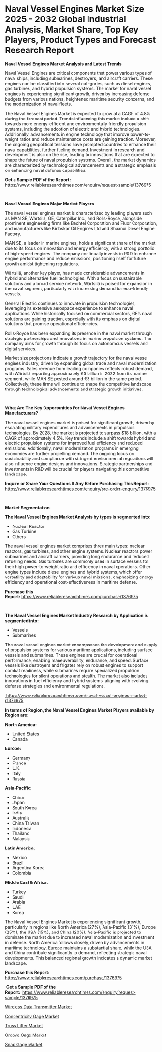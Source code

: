 <p><h1>Naval Vessel Engines Market Size 2025 - 2032 Global Industrial Analysis, Market Share, Top Key Players, Product Types and Forecast Research Report</h1></p><p><strong>Naval Vessel Engines Market Analysis and Latest Trends</strong></p>
<p><p>Naval Vessel Engines are critical components that power various types of naval ships, including submarines, destroyers, and aircraft carriers. These engines can be classified into several categories, such as diesel engines, gas turbines, and hybrid propulsion systems. The market for naval vessel engines is experiencing significant growth, driven by increasing defense budgets from various nations, heightened maritime security concerns, and the modernization of naval fleets.</p><p>The Naval Vessel Engines Market is expected to grow at a CAGR of 4.8% during the forecast period. Trends influencing this market include a shift towards more energy-efficient and environmentally friendly propulsion systems, including the adoption of electric and hybrid technologies. Additionally, advancements in engine technology that improve power-to-weight ratios and reduce maintenance costs are gaining traction. Moreover, the ongoing geopolitical tensions have prompted countries to enhance their naval capabilities, further fueling demand. Investment in research and development is also on the rise, leading to innovations that are expected to shape the future of naval propulsion systems. Overall, the market dynamics are characterized by technological advancements and a strategic emphasis on enhancing naval defense capabilities.</p></p>
<p><strong>Get a Sample PDF of the Report:&nbsp;</strong> <a href="https://www.reliableresearchtimes.com/enquiry/request-sample/1376975?utm_campaign=3444&utm_medium=2&utm_source=Github&utm_content=ia&utm_term=28032025&utm_id=naval-vessel-engines">https://www.reliableresearchtimes.com/enquiry/request-sample/1376975</a></p>
<p>&nbsp;</p>
<p><strong>Naval Vessel Engines Major Market Players</strong></p>
<p><p>The naval vessel engines market is characterized by leading players such as MAN SE, Wärtsilä, GE, Caterpillar Inc., and Rolls-Royce, alongside prominent engineering firms like Bechtel Corporation and Fluor Corporation, and manufacturers like Kirloskar Oil Engines Ltd and Shaanxi Diesel Engine Factory. </p><p>MAN SE, a leader in marine engines, holds a significant share of the market due to its focus on innovation and energy efficiency, with a strong portfolio of high-speed engines. The company continually invests in R&D to enhance engine performance and reduce emissions, positioning itself for future growth amidst tightening regulations.</p><p>Wärtsilä, another key player, has made considerable advancements in hybrid and alternative fuel technologies. With a focus on sustainable solutions and a broad service network, Wärtsilä is poised for expansion in the naval segment, particularly with increasing demand for eco-friendly vessels.</p><p>General Electric continues to innovate in propulsion technologies, leveraging its extensive aerospace experience to enhance naval applications. While historically focused on commercial sectors, GE’s naval solutions are gaining traction, especially with its emphasis on digital solutions that promise operational efficiencies.</p><p>Rolls-Royce has been expanding its presence in the naval market through strategic partnerships and innovations in marine propulsion systems. The company aims for growth through its focus on autonomous vessels and digital services.</p><p>Market size projections indicate a growth trajectory for the naval vessel engines industry, driven by expanding global trade and naval modernization programs. Sales revenue from leading companies reflects robust demand, with Wärtsilä reporting approximately €5 billion in 2022 from its marine segment, while MAN SE posted around €3 billion in the same period. Collectively, these firms will continue to shape the competitive landscape through technological advancements and strategic growth initiatives.</p></p>
<p>&nbsp;</p>
<p><strong>What Are The Key Opportunities For Naval Vessel Engines Manufacturers?</strong></p>
<p><p>The naval vessel engines market is poised for significant growth, driven by escalating military expenditures and advancements in propulsion technologies. By 2028, the market is projected to surpass $18 billion, with a CAGR of approximately 4.5%. Key trends include a shift towards hybrid and electric propulsion systems for improved fuel efficiency and reduced emissions. Additionally, naval modernization programs in emerging economies are further propelling demand. The ongoing focus on sustainability and compliance with stringent environmental regulations will also influence engine designs and innovations. Strategic partnerships and investments in R&D will be crucial for players navigating this competitive landscape.</p></p>
<p><strong>Inquire or Share Your Questions If Any Before Purchasing This Report:</strong> <a href="https://www.reliableresearchtimes.com/enquiry/pre-order-enquiry/1376975?utm_campaign=3444&utm_medium=2&utm_source=Github&utm_content=ia&utm_term=28032025&utm_id=naval-vessel-engines">https://www.reliableresearchtimes.com/enquiry/pre-order-enquiry/1376975</a></p>
<p>&nbsp;</p>
<p><strong>Market Segmentation</strong></p>
<p><strong>The Naval Vessel Engines Market Analysis by types is segmented into:</strong></p>
<p><ul><li>Nuclear Reactor</li><li>Gas Turbine</li><li>Others</li></ul></p>
<p><p>The naval vessel engines market comprises three main types: nuclear reactors, gas turbines, and other engine systems. Nuclear reactors power submarines and aircraft carriers, providing long endurance and reduced refueling needs. Gas turbines are commonly used in surface vessels for their high power-to-weight ratio and efficiency in naval operations. Other engine types include diesel engines and hybrid systems, which offer versatility and adaptability for various naval missions, emphasizing energy efficiency and operational cost-effectiveness in maritime defense.</p></p>
<p><strong>Purchase this Report:&nbsp;</strong><a href="https://www.reliableresearchtimes.com/purchase/1376975?utm_campaign=3444&utm_medium=2&utm_source=Github&utm_content=ia&utm_term=28032025&utm_id=naval-vessel-engines">https://www.reliableresearchtimes.com/purchase/1376975</a></p>
<p>&nbsp;</p>
<p><strong>The Naval Vessel Engines Market Industry Research by Application is segmented into:</strong></p>
<p><ul><li>Vessels</li><li>Submarines</li></ul></p>
<p><p>The naval vessel engines market encompasses the development and supply of propulsion systems for various maritime applications, including surface vessels and submarines. These engines are crucial for operational performance, enabling maneuverability, endurance, and speed. Surface vessels like destroyers and frigates rely on robust engines to support combat readiness, while submarines require specialized propulsion technologies for silent operations and stealth. The market also includes innovations in fuel efficiency and hybrid systems, aligning with evolving defense strategies and environmental regulations.</p></p>
<p><a href="https://www.reliableresearchtimes.com/naval-vessel-engines-market-r1376975?utm_campaign=3444&utm_medium=2&utm_source=Github&utm_content=ia&utm_term=28032025&utm_id=naval-vessel-engines">&nbsp;https://www.reliableresearchtimes.com/naval-vessel-engines-market-r1376975</a></p>
<p><strong>In terms of Region, the Naval Vessel Engines Market Players available by Region are:</strong></p>
<p>
    <p> <strong> North America: </strong>
        <ul>
            <li>United States</li>
            <li>Canada</li>
        </ul>
        </p> 
    <p> <strong> Europe: </strong>
        <ul>
            <li>Germany</li>
            <li>France</li>
            <li>U.K.</li>
            <li>Italy</li>
            <li>Russia</li>
        </ul>
        </p> 
    <p> <strong> Asia-Pacific: </strong>
        <ul>
            <li>China</li>
            <li>Japan</li>
            <li>South Korea</li>
            <li>India</li>
            <li>Australia</li>
            <li>China Taiwan</li>
            <li>Indonesia</li>
            <li>Thailand</li>
            <li>Malaysia</li>
        </ul>
        </p> 
    <p> <strong> Latin America: </strong>
        <ul>
            <li>Mexico</li>
            <li>Brazil</li>
            <li>Argentina Korea</li>
            <li>Colombia</li>
        </ul>
        </p> 
    <p> <strong> Middle East & Africa: </strong>
        <ul>
            <li>Turkey</li>
            <li>Saudi</li>
            <li>Arabia</li>
            <li>UAE</li>
            <li>Korea</li>
        </ul>
    </p>
    </p>
<p><p>The Naval Vessel Engines Market is experiencing significant growth, particularly in regions like North America (27%), Asia-Pacific (31%), Europe (25%), the USA (15%), and China (20%). Asia-Pacific is projected to dominate the market due to increased naval modernization and investment in defense. North America follows closely, driven by advancements in maritime technology. Europe maintains a substantial share, while the USA and China contribute significantly to demand, reflecting strategic naval developments. This balanced regional growth indicates a dynamic market landscape.</p></p>
<p><strong>Purchase this Report: </strong><a href="https://www.reliableresearchtimes.com/purchase/1376975?utm_campaign=3444&utm_medium=2&utm_source=Github&utm_content=ia&utm_term=28032025&utm_id=naval-vessel-engines">https://www.reliableresearchtimes.com/purchase/1376975</a></p>
<p>&nbsp;<strong>Get a Sample PDF of the Report:&nbsp;&nbsp;</strong><a href="https://www.reliableresearchtimes.com/enquiry/request-sample/1376975?utm_campaign=3444&utm_medium=2&utm_source=Github&utm_content=ia&utm_term=28032025&utm_id=naval-vessel-engines">https://www.reliableresearchtimes.com/enquiry/request-sample/1376975</a></p>
<p><strong></strong></p>
<p><p><a href="https://www.linkedin.com/pulse/wireless-data-transmitter-market-analysis-highlights-growth-us73e?utm_campaign=3444&utm_medium=2&utm_source=Github&utm_content=ia&utm_term=28032025&utm_id=naval-vessel-engines">Wireless Data Transmitter Market</a></p><p><a href="https://www.linkedin.com/pulse/concentricity-gage-market-revenue-projections-projected-lz3fe?utm_campaign=3444&utm_medium=2&utm_source=Github&utm_content=ia&utm_term=28032025&utm_id=naval-vessel-engines">Concentricity Gage Market</a></p><p><a href="https://www.linkedin.com/pulse/future-growth-truss-lifter-market-projected-6-cagr-from-2025-wh72e?utm_campaign=3444&utm_medium=2&utm_source=Github&utm_content=ia&utm_term=28032025&utm_id=naval-vessel-engines">Truss Lifter Market</a></p><p><a href="https://www.linkedin.com/pulse/study-extensively-examines-groove-gagemarket-size-terms-value-sylve?utm_campaign=3444&utm_medium=2&utm_source=Github&utm_content=ia&utm_term=28032025&utm_id=naval-vessel-engines">Groove Gage Market</a></p><p><a href="https://www.linkedin.com/pulse/decoding-snap-gage-market-signals-growth-algorithms-2025-2032-zy1ie?utm_campaign=3444&utm_medium=2&utm_source=Github&utm_content=ia&utm_term=28032025&utm_id=naval-vessel-engines">Snap Gage Market</a></p></p>
